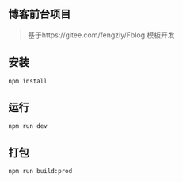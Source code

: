 ## 博客前台项目

> 基于https://gitee.com/fengziy/Fblog   模板开发

## 安装
```
npm install
```
## 运行
```
npm run dev
```

## 打包
```
npm run build:prod
```